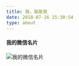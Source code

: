 ```yaml
---
title: 我，就是我
date: 2018-07-16 15:30:54
type: about
---
```


#### 我的微信名片  

![我的微信名片](/image/mywxcard.jpg)
